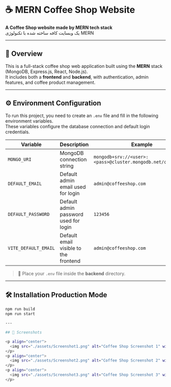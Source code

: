 # ☕ MERN Coffee Shop Website

**A Coffee Shop website made by MERN tech stack**  
یک وبسایت کافه ساخته شده با تکنولوژی MERN

---

## 🧠 Overview

This is a full-stack coffee shop web application built using the **MERN** stack (MongoDB, Express.js, React, Node.js).  
It includes both a **frontend** and **backend**, with authentication, admin features, and coffee product management.

---

## ⚙️ Environment Configuration

To run this project, you need to create an `.env` file and fill in the following environment variables.  
These variables configure the database connection and default login credentials.

| Variable             | Description                           | Example                                                      |
| -------------------- | ------------------------------------- | ------------------------------------------------------------ |
| `MONGO_URI`          | MongoDB connection string             | `mongodb+srv://<user>:<pass>@cluster.mongodb.net/coffeeshop` |
| `DEFAULT_EMAIL`      | Default admin email used for login    | `admin@coffeeshop.com`                                       |
| `DEFAULT_PASSWORD`   | Default admin password used for login | `123456`                                                     |
| `VITE_DEFAULT_EMAIL` | Default email visible to the frontend | `admin@coffeeshop.com`                                       |

> 🧩 Place your `.env` file inside the **backend** directory.

---

## 🛠️ Installation Production Mode

```bash
npm run build
npm run start

---

## 📸 Screenshots

<p align="center">
  <img src="./assets/Screenshot1.png" alt="Coffee Shop Screenshot 1" width="700"/>
</p>
<p align="center">
  <img src="./assets/Screenshot2.png" alt="Coffee Shop Screenshot 2" width="700"/>
</p>
<p align="center">
  <img src="./assets/Screenshot3.png" alt="Coffee Shop Screenshot 3" width="700"/>
</p>

```
